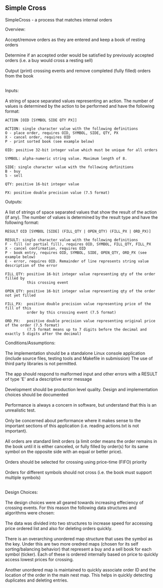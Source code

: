 ## Simple Cross

SimpleCross - a process that matches internal orders

Overview: <br/><br/>
	Accept/remove orders as they are entered and keep a book of resting orders <br/><br/>
	Determine if an accepted order would be satisfied by previously accepted orders (i.e. a buy would cross a resting sell) <br/><br/>
	Output (print) crossing events and remove completed (fully filled) orders from the book <br/><br/>

Inputs:<br/><br/>
    A string of space separated values representing an action.  The number of values is determined by the action to be performed and have the following
    format:

    ACTION [OID [SYMBOL SIDE QTY PX]]

    ACTION: single character value with the following definitions
    O - place order, requires OID, SYMBOL, SIDE, QTY, PX
    X - cancel order, requires OID
    P - print sorted book (see example below)

    OID: positive 32-bit integer value which must be unique for all orders

    SYMBOL: alpha-numeric string value. Maximum length of 8.

    SIDE: single character value with the following definitions
    B - buy
    S - sell

    QTY: positive 16-bit integer value

    PX: positive double precision value (7.5 format)

Outputs:<br/><br/>
    A list of strings of space separated values that show the result of the action (if any).  The number of values is determined by the result type and have the following format:

    RESULT OID [SYMBOL [SIDE] (FILL_QTY | OPEN_QTY) (FILL_PX | ORD_PX)]

    RESULT: single character value with the following definitions
    F - fill (or partial fill), requires OID, SYMBOL, FILL_QTY, FILL_PX
    X - cancel confirmation, requires OID
    P - book entry, requires OID, SYMBOL, SIDE, OPEN_QTY, ORD_PX (see example below)
    E - error, requires OID. Remainder of line represents string value description of the error

    FILL_QTY: positive 16-bit integer value representing qty of the order filled by
              this crossing event

    OPEN_QTY: positive 16-bit integer value representing qty of the order not yet filled

    FILL_PX:  positive double precision value representing price of the fill of this
              order by this crossing event (7.5 format)

    ORD_PX:   positive double precision value representing original price of the order (7.5 format)
              (7.5 format means up to 7 digits before the decimal and exactly 5 digits after the decimal)

Conditions/Assumptions:<br/><br/>
	The implementation should be a standalone Linux console application (include source files, testing tools and Makefile in submission)
	The use of third party libraries is not permitted. <br/> <br/>
	The app should respond to malformed input and other errors with a RESULT of type 'E' and a descriptive error message <br/><br/>
	Development should be production level quality. Design and implementation choices should be documented <br/><br/>
	Performance is always a concern in software, but understand that this is an unrealistic test. <br/><br/>
	Only be concerned about performance where it makes sense to the important sections of this application (i.e. reading actions.txt is not important). <br/><br/>
	All orders are standard limit orders (a limit order means the order remains in the book until it is either canceled, or fully filled by order(s) for its same symbol on the opposite side with an equal or better price). <br/><br/>
	Orders should be selected for crossing using price-time (FIFO) priority <br/><br/>
	Orders for different symbols should not cross (i.e. the book must support multiple symbols) <br/><br/>
	
Design Choices:<br/><br/>
	The design choices were all geared towards increasing effeciency of crossing events. For this reason the following data structures and algorithms were chosen: <br/><br/>
		The data was divided into two structures to increase speed for accessing price ordered list and also for deleting orders quickly. <br/><br/>
		There is an overarching unordered map structure that uses the symbol as the key. Under this are two more oredred maps (chosen for its self sorting/balancing behavior) that represent a buy and a sell book for each symbol (ticker). Each of these is ordered internally based on price to quickly access lowest prices for crossing. <br/><br/>
		Another unordered map is maintained to quickly associate order ID and the location of the order in the main nest map. This helps in quickly detecting duplicates and deleting entries.
